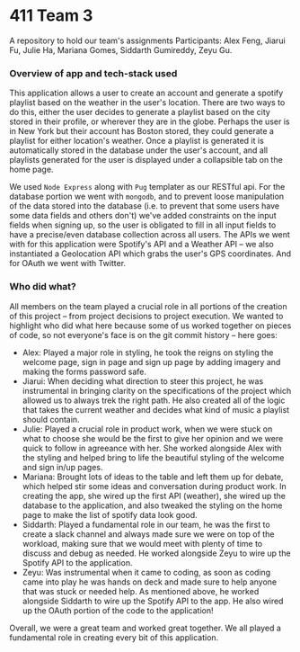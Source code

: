 # 411 Team 3
A repository to hold our team's assignments
Participants: Alex Feng, Jiarui Fu, Julie Ha, Mariana Gomes, Siddarth Gumireddy, Zeyu Gu.

### Overview of app and tech-stack used
This application allows a user to create an account and generate a spotify playlist based on the weather in the user's location. There are two ways to do this, either the user decides to generate a playlist based on the city stored in their profile, or wherever they are in the globe. Perhaps the user is in New York but their account has Boston stored, they could generate a playlist for either location's weather. Once a playlist is generated it is automatically stored in the database under the user's account, and all playlists generated for the user is displayed under a collapsible tab on the home page.

We used `Node Express` along with `Pug` templater as our RESTful api. For the database portion we went with `mongodb`, and to prevent loose manipulation of the data stored into the database (i.e. to prevent that some users have some data fields and others don't) we've added constraints on the input fields when signing up, so the user is obligated to fill in all input fields to have a precise/even database collection across all users. The APIs we went with for this application were Spotify's API and a Weather API – we also instantiated a Geolocation API which grabs the user's GPS coordinates. And for OAuth we went with Twitter.

### Who did what?
All members on the team played a crucial role in all portions of the creation of this project – from project decisions to project execution. We wanted to highlight who did what here because some of us worked together on pieces of code, so not everyone's face is on the git commit history – here goes:
  - Alex: Played a major role in styling, he took the reigns on styling the welcome page, sign in page and sign up page by adding imagery and making the forms password safe.
  - Jiarui: When deciding what direction to steer this project, he was instrumental in bringing clarity on the specifications of the project which allowed us to always trek the right path. He also created all of the logic that takes the current weather and decides what kind of music a playlist should contain.
  - Julie: Played a crucial role in product work, when we were stuck on what to choose she would be the first to give her opinion and we were quick to follow in agreeance with her. She worked alongside Alex with the styling and helped bring to life the beautiful styling of the welcome and sign in/up pages.
  - Mariana: Brought lots of ideas to the table and left them up for debate, which helped stir some ideas and conversation during product work. In creating the app, she wired up the first API (weather), she wired up the database to the application, and also tweaked the styling on the home page to make the list of spotify data look good.
  - Siddarth: Played a fundamental role in our team, he was the first to create a slack channel and always made sure we were on top of the workload, making sure that we would meet with plenty of time to discuss and debug as needed. He worked alongside Zeyu to wire up the Spotify API to the application. 
  - Zeyu: Was instrumental when it came to coding, as soon as coding came into play he was hands on deck and made sure to help anyone that was stuck or needed help. As mentioned above, he worked alongside Siddarth to wire up the Spotify API to the app. He also wired up the OAuth portion of the code to the application!

Overall, we were a great team and worked great together. We all played a fundamental role in creating every bit of this application.
